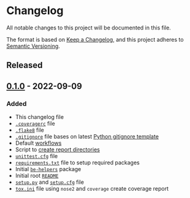 # Changelog
All notable changes to this project will be documented in this file.

The format is based on [Keep a Changelog](https://keepachangelog.com/en/1.0.0/),
and this project adheres to [Semantic Versioning](https://semver.org/spec/v2.0.0.html).

<!--
## [x.y.z] - yyyy-mm-dd
### Added
### Changed
### Removed
### Fixed
-->
<!--
RegEx for release version from file
r"^\#\# \[\d{1,}[.]\d{1,}[.]\d{1,}\] \- \d{4}\-\d{2}-\d{2}$"
-->

## Released
## [0.1.0] - 2022-09-09
### Added
- This changelog file
- [`.coveragerc`](.coveragerc) file
- [`.flake8`](.flake8) file
- [`.gitignore`](.gitignore) file bases on latest
  [Python gitignore template][ref-python-gitignore-template]
- Default [workflows](.github/workflows)
- Script to [create report directories](create_report_dirs.py)
- [`unittest.cfg`](tests/unittest.cfg) file
- [`requirements.txt`](requirements.txt) file to setup required packages
- Initial [`be-helpers`](src/be-helpers) package
- Initial root [`README`](README.md)
- [`setup.py`](setup.py) and [`setup.cfg`](setup.cfg) file
- [`tox.ini`](tox.ini) file using `nose2` and `coverage` create coverage report

<!-- Links -->
[Unreleased]: https://github.com/brainelectronics/be-helpers/compare/0.1.0...develop

[0.1.0]: https://github.com/brainelectronics/be-helpers/tree/0.1.0

<!--
[ref-issue-1]: https://github.com/brainelectronics/be-helpers/issues/1
-->

[ref-python-gitignore-template]: https://github.com/github/gitignore/blob/e5323759e387ba347a9d50f8b0ddd16502eb71d4/Python.gitignore
